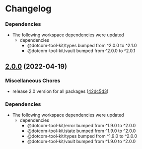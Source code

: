 # Changelog

### Dependencies

* The following workspace dependencies were updated
  * dependencies
    * @dotcom-tool-kit/types bumped from ^2.0.0 to ^2.1.0
    * @dotcom-tool-kit/vault bumped from ^2.0.0 to ^2.0.1

## [2.0.0](https://github.com/Financial-Times/dotcom-tool-kit/compare/nodemon-v1.9.0...nodemon-v2.0.0) (2022-04-19)


### Miscellaneous Chores

* release 2.0 version for all packages ([42dc5d3](https://github.com/Financial-Times/dotcom-tool-kit/commit/42dc5d39bf330b9bca4121d062470904f9c6918d))


### Dependencies

* The following workspace dependencies were updated
  * dependencies
    * @dotcom-tool-kit/error bumped from ^1.9.0 to ^2.0.0
    * @dotcom-tool-kit/state bumped from ^1.9.0 to ^2.0.0
    * @dotcom-tool-kit/types bumped from ^1.9.0 to ^2.0.0
    * @dotcom-tool-kit/vault bumped from ^1.9.0 to ^2.0.0
